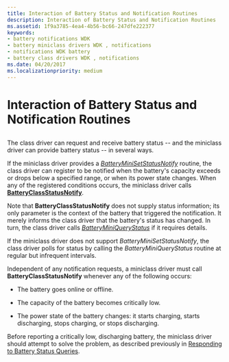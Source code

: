 ```yaml
---
title: Interaction of Battery Status and Notification Routines
description: Interaction of Battery Status and Notification Routines
ms.assetid: 1f9a3785-4ea4-4b56-bc66-247dfe222377
keywords:
- battery notifications WDK
- battery miniclass drivers WDK , notifications
- notifications WDK battery
- battery class drivers WDK , notifications
ms.date: 04/20/2017
ms.localizationpriority: medium
---
```


# Interaction of Battery Status and Notification Routines


## <span id="ddk_interaction_of_battery_status_and_notification_routines_dg"></span><span id="DDK_INTERACTION_OF_BATTERY_STATUS_AND_NOTIFICATION_ROUTINES_DG"></span>


The class driver can request and receive battery status -- and the miniclass driver can provide battery status -- in several ways.

If the miniclass driver provides a [*BatteryMiniSetStatusNotify*](/windows/win32/api/batclass/nc-batclass-bclass_set_status_notify_callback) routine, the class driver can register to be notified when the battery's capacity exceeds or drops below a specified range, or when its power state changes. When any of the registered conditions occurs, the miniclass driver calls [**BatteryClassStatusNotify**](/windows/win32/api/batclass/nf-batclass-batteryclassstatusnotify).

Note that **BatteryClassStatusNotify** does not supply status information; its only parameter is the context of the battery that triggered the notification. It merely informs the class driver that the battery's status has changed. In turn, the class driver calls [*BatteryMiniQueryStatus*](/windows/win32/api/batclass/nc-batclass-bclass_query_status_callback) if it requires details.

If the miniclass driver does not support *BatteryMiniSetStatusNotify*, the class driver polls for status by calling the *BatteryMiniQueryStatus* routine at regular but infrequent intervals.

Independent of any notification requests, a miniclass driver must call **BatteryClassStatusNotify** whenever any of the following occurs:

-   The battery goes online or offline.

-   The capacity of the battery becomes critically low.

-   The power state of the battery changes: it starts charging, starts discharging, stops charging, or stops discharging.

Before reporting a critically low, discharging battery, the miniclass driver should attempt to solve the problem, as described previously in [Responding to Battery Status Queries](responding-to-battery-status-queries.md).

 

